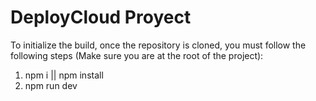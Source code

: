 # DeployCloud Proyect

To initialize the build, once the repository is cloned, you must follow the following steps (Make sure you are at the root of the project):

1. npm i || npm install
2. npm run dev

